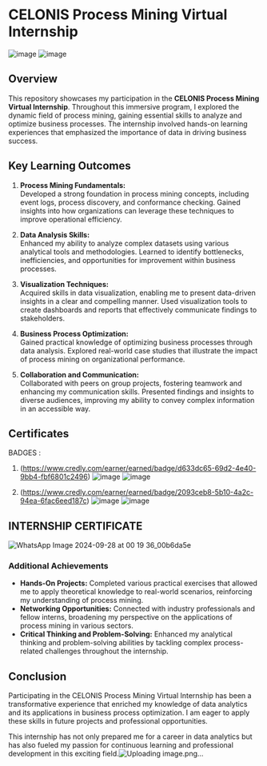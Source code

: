 # CELONIS Process Mining Virtual Internship
![image](https://github.com/user-attachments/assets/2d8d2c0a-bea8-4ac1-bef5-0a829370bccd) ![image](https://github.com/user-attachments/assets/a4228d34-f294-491e-ae6a-708728bf27b7)

## Overview
This repository showcases my participation in the **CELONIS Process Mining Virtual Internship**. Throughout this immersive program, I explored the dynamic field of process mining, gaining essential skills to analyze and optimize business processes. The internship involved hands-on learning experiences that emphasized the importance of data in driving business success.

## Key Learning Outcomes
1. **Process Mining Fundamentals:**  
   Developed a strong foundation in process mining concepts, including event logs, process discovery, and conformance checking. Gained insights into how organizations can leverage these techniques to improve operational efficiency.

2. **Data Analysis Skills:**  
   Enhanced my ability to analyze complex datasets using various analytical tools and methodologies. Learned to identify bottlenecks, inefficiencies, and opportunities for improvement within business processes.

3. **Visualization Techniques:**  
   Acquired skills in data visualization, enabling me to present data-driven insights in a clear and compelling manner. Used visualization tools to create dashboards and reports that effectively communicate findings to stakeholders.

4. **Business Process Optimization:**  
   Gained practical knowledge of optimizing business processes through data analysis. Explored real-world case studies that illustrate the impact of process mining on organizational performance.

5. **Collaboration and Communication:**  
   Collaborated with peers on group projects, fostering teamwork and enhancing my communication skills. Presented findings and insights to diverse audiences, improving my ability to convey complex information in an accessible way.

## Certificates
BADGES : 
1. (https://www.credly.com/earner/earned/badge/d633dc65-69d2-4e40-9bb4-fbf6801c2496)
![image](https://github.com/user-attachments/assets/ee1a3f0c-11dc-4cf5-8f5c-cd21718fab4c) ![image](https://github.com/user-attachments/assets/3c5ddd4a-43e4-4169-8936-0ca7fcb7cd22)

2. (https://www.credly.com/earner/earned/badge/2093ceb8-5b10-4a2c-94ea-6fac6eed187c)
![image](https://github.com/user-attachments/assets/ea6a5284-629a-43e1-b7fc-668d22275b83) ![image](https://github.com/user-attachments/assets/d6559cb0-12bc-46e5-8828-ca04e50ae220)

## INTERNSHIP CERTIFICATE
![WhatsApp Image 2024-09-28 at 00 19 36_00b6da5e](https://github.com/user-attachments/assets/04c1bc04-6c3c-4af7-8cc2-faefd5db3071)

  
 

### Additional Achievements
- **Hands-On Projects:** Completed various practical exercises that allowed me to apply theoretical knowledge to real-world scenarios, reinforcing my understanding of process mining.
- **Networking Opportunities:** Connected with industry professionals and fellow interns, broadening my perspective on the applications of process mining in various sectors.
- **Critical Thinking and Problem-Solving:** Enhanced my analytical thinking and problem-solving abilities by tackling complex process-related challenges throughout the internship.

## Conclusion
Participating in the CELONIS Process Mining Virtual Internship has been a transformative experience that enriched my knowledge of data analytics and its applications in business process optimization. I am eager to apply these skills in future projects and professional opportunities.

This internship has not only prepared me for a career in data analytics but has also fueled my passion for continuous learning and professional development in this exciting field.![Uploading image.png…]()
